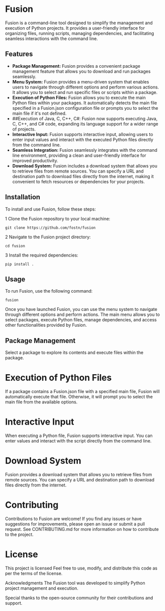 # Fusion

Fusion is a command-line tool designed to simplify the management and execution of Python projects. It provides a user-friendly interface for organizing files, running scripts, managing dependencies, and facilitating seamless interactions with the command line.

## Features

- **Package Management:** Fusion provides a convenient package management feature that allows you to download and run packages seamlessly.
- **Menu System:** Fusion provides a menu-driven system that enables users to navigate through different options and perform various actions. It allows you to select and run specific files or scripts within a package.
- **Execution of Python Files:** Fusion allows you to execute the main Python files within your packages. It automatically detects the main file specified in a Fusion.json configuration file or prompts you to select the main file if it's not defined.
- ##Execution of Java, C, C++, C#: Fusion now supports executing Java, C, C++, and C# code, expanding its language support for a wider range of projects.
- **Interactive Input:** Fusion supports interactive input, allowing users to enter input values and interact with the executed Python files directly from the command line.
- **Seamless Integration:** Fusion seamlessly integrates with the command line environment, providing a clean and user-friendly interface for improved productivity.
- **Download System:** Fusion includes a download system that allows you to retrieve files from remote sources. You can specify a URL and destination path to download files directly from the internet, making it convenient to fetch resources or dependencies for your projects.

## Installation

To install and use Fusion, follow these steps:

1 Clone the Fusion repository to your local machine:

```
git clone https://github.com/fostn/fusion
```
2 Navigate to the Fusion project directory:
```
cd fusion
```
3 Install the required dependencies:
```
pip install .
```
## Usage
To run Fusion, use the following command:
```
fusion
```

Once you have launched Fusion, you can use the menu system to navigate through different options and perform actions. The main menu allows you to select packages, execute Python files, manage dependencies, and access other functionalities provided by Fusion.

## Package Management
Select a package to explore its contents and execute files within the package.

# Execution of Python Files
If a package contains a Fusion.json file with a specified main file, Fusion will automatically execute that file. Otherwise, it will prompt you to select the main file from the available options.

# Interactive Input
When executing a Python file, Fusion supports interactive input. You can enter values and interact with the script directly from the command line.

# Download System
Fusion provides a download system that allows you to retrieve files from remote sources. You can specify a URL and destination path to download files directly from the internet.

# Contributing
Contributions to Fusion are welcome! If you find any issues or have suggestions for improvements, please open an issue or submit a pull request. See CONTRIBUTING.md for more information on how to contribute to the project.

# License
This project is licensed Feel free to use, modify, and distribute this code as per the terms of the license.

Acknowledgments
The Fusion tool was developed to simplify Python project management and execution.

Special thanks to the open-source community for their contributions and support.
